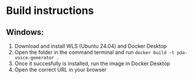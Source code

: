 # Build instructions

## Windows:

1. Download and install WLS (Ubuntu 24.04) and Docker Desktop
2. Open the folder in the command terminal and run `docker build -t pda-voice-generator .`
3. Once it succesfully is installed, run the image in Docker Desktop
4. Open the correct URL in your browser

